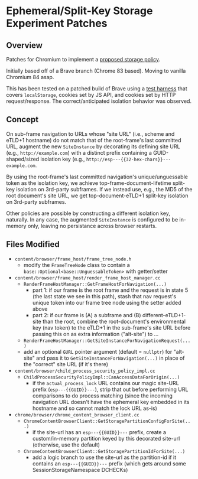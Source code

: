 # Ephemeral/Split-Key Storage Experiment Patches

## Overview

Patches for Chromium to implement a [proposed storage policy](https://github.com/privacycg/proposals/issues/18).

Initially based off of a Brave branch (Chrome 83 based).  Moving to vanilla Chromium 84 asap.

This has been tested on a patched build of Brave using a [test harness](https://github.com/jueckstock/storage-tests) that covers `localStorage`, cookies set by JS API, and cookies set by HTTP request/response.  The correct/anticipated isolation behavior was observed.

## Concept

On sub-frame navigation to URLs whose "site URL" (i.e., scheme and eTLD+1 hostname) do not match that of the root-frame's last committed URL, augment the new `SiteInstance` by decorating its defining site URL (e.g., `http://example.com`) with a distinct prefix containing a GUID-shaped/sized isolation key (e.g., `http://esp---{{32-hex-chars}}---example.com`.  

By using the root-frame's last committed navigation's unique/unguessable token as the isolation key, we achieve top-frame-document-lifetime split-key isolation on 3rd-party subframes.  If we instead use, e.g., the MD5 of the root document's site URL, we get top-document-eTLD+1 split-key isolation on 3rd-party subframes.  

Other policies are possible by constructing a different isolation key, naturally.  In any case, the augmented `SiteInstance` is configured to be in-memory only, leaving no persistance across browser restarts.


## Files Modified

* `content/browser/frame_host/frame_tree_node.h`
    * modify the `FrameTreeNode` class to contain a `base::Optional<base::UnguessableToken>` with getter/setter
* `content/browser/frame_host/render_frame_host_manager.cc`
    * `RenderFrameHostManager::GetFrameHostForNavigation(...)`
        * part 1: if our frame is the root frame and the request is in state 5 (the last state we see in this path), stash that nav request's unique token into our frame tree node using the setter added above
        * part 2: if our frame is (A) a subframe and (B) different-eTLD+1-site than the root, combine the root-document's environmental key (nav token) to the eTLD+1 in the sub-frame's site URL before passing this on as extra information ("alt-site") to ...
    * `RenderFrameHostManager::GetSiteInstanceForNavigationRequest(...)`
	* add an optional `GURL` pointer argument (default = `nullptr`) for "alt-site" and pass it to `GetSiteInstanceForNavigation(...)` in place of the "correct" site URL (if it's there)
* `content/browser/child_process_security_policy_impl.cc`
    * `ChildProcessSecurityPolicyImpl::CanAccessDataForOrigin(...)`
        * if the `actual_process_lock` URL contains our magic site-URL prefix (`esp---{{GUID}}---`), strip that out before performing URL comparisons to do process matching (since the incoming navigation URL doesn't have the ephemeral key embedded in its hostname and so cannot match the lock URL as-is)
* `chrome/browser/chrome_content_browser_client.cc`
    * `ChromeContentBrowserClient::GetStoragePartitionConfigForSite(...)`
        * if the site-url has an `esp---{{GUID}}---` prefix, create a custom/in-memory partition keyed by this decorated site-url (otherwise, use the default)
    * `ChromeContentBrowserClient::GetStoragePartitionIdForSite(...)`
        * add a logic branch to use the site-url as the partition-id if it contains an `esp---{{GUID}}---` prefix (which gets around some SessionStorageNamespace DCHECKs)

